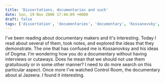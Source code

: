 ```yaml
---
title: 'Dissertations, documentaries and such'
date: Sun, 19 Nov 2006 17:44:09 +0000
draft: false
tags: ['dissertation', 'documentaries', 'documentary', 'Kossanovsky', 'studies', 'university']
---
```


I've been reading about documentary makers and it's interesting. Today I read about several of them, took notes, and explored the ideas that they demonstrate. The one that has confused me is Kossanovksy and his ideas of Dogma. I'm wondering how you do a documentary without having interviews or cutaways. Does he mean that we should not use them gratuitously or in some other manner? I need to do more search on this particular aspect. Once more I've watched Control Room, the documentary about al Jazeera. I found it interesting.